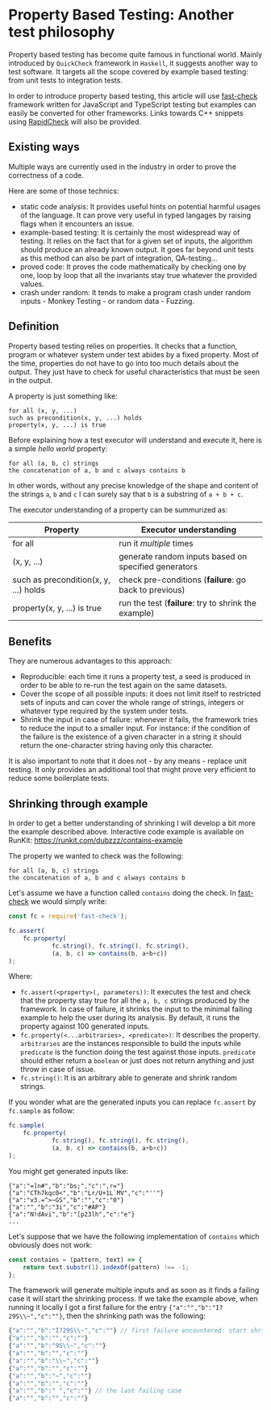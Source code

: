# Property Based Testing: Another test philosophy

Property based testing has become quite famous in functional world. Mainly introduced by `QuickCheck` framework in `Haskell`, it suggests another way to test software. It targets all the scope covered by example based testing: from unit tests to integration tests.

In order to introduce property based testing, this article will use [fast-check](https://github.com/dubzzz/fast-check) framework written for JavaScript and TypeScript testing but examples can easily be converted for other frameworks. Links towards C++ snippets using [RapidCheck](https://github.com/emil-e/rapidcheck/) will also be provided.

## Existing ways

Multiple ways are currently used in the industry in order to prove the correctness of a code.

Here are some of those technics:
- static code analysis: It provides useful hints on potential harmful usages of the language. It can prove very useful in typed langages by raising flags when it encounters an issue.
- example-based testing: It is certainly the most widespread way of testing. It relies on the fact that for a given set of inputs, the algorithm should produce an already known output. It goes far beyond unit tests as this method can also be part of integration, QA-testing...
- proved code: It proves the code mathematically by checking one by one, loop by loop that all the invariants stay true whatever the provided values.
- crash under random: It tends to make a program crash under random inputs - Monkey Testing - or random data - Fuzzing.

## Definition

Property based testing relies on properties. It checks that a function, program or whatever system under test abides by a fixed property. Most of the time, properties do not have to go into too much details about the output. They just have to check for useful characteristics that must be seen in the output.

A property is just something like:

    for all (x, y, ...)
    such as precondition(x, y, ...) holds
    property(x, y, ...) is true

Before explaining how a test executor will understand and execute it, here is a simple _hello world_ property:

    for all (a, b, c) strings
    the concatenation of a, b and c always contains b

In other words, without any precise knowledge of the shape and content of the strings `a`, `b` and `c` I can surely say that `b` is a substring of `a + b + c`.

The executor understanding of a property can be summurized as:

|Property   |Executor understanding |
|-----------|-----------------------|
|for all    |run it _multiple_ times|
|(x, y, ...)|generate random inputs based on specified generators|
|such as precondition(x, y, ...) holds|check pre-conditions (**failure**: go back to previous)|
|property(x, y, ...) is true|run the test (**failure**: try to shrink the example)|

## Benefits

They are numerous advantages to this approach:

- Reproducible: each time it runs a property test, a seed is produced in order to be able to re-run the test again on the same datasets.
- Cover the scope of all possible inputs: it does not limit itself to restricted sets of inputs and can cover the whole range of strings, integers or whatever type required by the system under tests.
- Shrink the input in case of failure: whenever it fails, the framework tries to reduce the input to a smaller input. For instance: if the condition of the failure is the existence of a given character in a string it should return the one-character string having only this character.

It is also important to note that it does not - by any means - replace unit testing. It only provides an additional tool that might prove very efficient to reduce some boilerplate tests. 

## Shrinking through example

In order to get a better understanding of shrinking I will develop a bit more the example described above. Interactive code example is available on RunKit: https://runkit.com/dubzzz/contains-example

The property we wanted to check was the following:

    for all (a, b, c) strings
    the concatenation of a, b and c always contains b

Let's assume we have a function called `contains` doing the check. In [fast-check](https://github.com/dubzzz/fast-check) we would simply write:

```js
const fc = require('fast-check');

fc.assert(
    fc.property(
            fc.string(), fc.string(), fc.string(),
            (a, b, c) => contains(b, a+b+c))
);
```

Where:
- `fc.assert(<property>(, parameters))`: It executes the test and check that the property stay true for all the `a, b, c` strings produced by the framework. In case of failure, it shrinks the input to the minimal failing example to help the user during its analysis. By default, it runs the property against 100 generated inputs.
- `fc.property(<...arbitraries>, <predicate>)`: It describes the property. `arbitraries` are the instances responsible to build the inputs while `predicate` is the function doing the test against those inputs. `predicate` should either return a `boolean` or just does not return anything and just throw in case of issue.
- `fc.string()`: It is an arbitrary able to generate and shrink random strings.

If you wonder what are the generated inputs you can replace `fc.assert` by `fc.sample` as follow:

```js
fc.sample(
    fc.property(
            fc.string(), fc.string(), fc.string(),
            (a, b, c) => contains(b, a+b+c))
);
```

You might get generated inputs like:

```
{"a":"=]n#","b":"bs;","c":",r="}
{"a":"CTh7kqc0<","b":"Lr/U+1L`MV","c":"''"}
{"a":"v3.=^>~GS","b":"","c":"0"}
{"a":"","b":"3i","c":"#AP"}
{"a":"N!dAvi","b":"[p23lh","c":"e"}
...
```

Let's suppose that we have the following implementation of `contains` which obviously does not work:

```javascript
const contains = (pattern, text) => {
    return text.substr(1).indexOf(pattern) !== -1;
};
```

The framework will generate multiple inputs and as soon as it finds a failing case it will start the shrinking process. If we take the example above, when running it locally I got a first failure for the entry `{"a":"","b":"I?29S\\~","c":""}`, then the shrinking path was the following:

```javascript
{"a":"","b":"I?29S\\~","c":""} // first failure encountered: start shrinking process
{"a":"","b":"","c":""}
{"a":"","b":"9S\\~","c":""}
{"a":"","b":"","c":""}
{"a":"","b":"\\~","c":""}
{"a":"","b":"","c":""}
{"a":"","b":"~","c":""}
{"a":"","b":"","c":""}
{"a":"","b":" ","c":""} // the last failing case
{"a":"","b":"","c":""}
```
